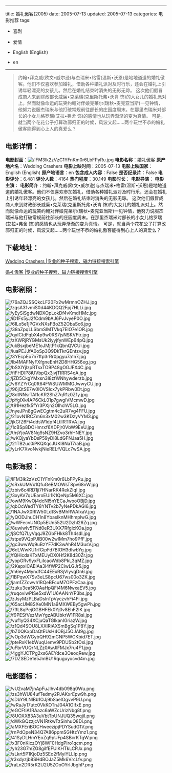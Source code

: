 
---
title: 婚礼傲客(2005)
date: 2005-07-13
updated: 2005-07-13
categories: 电影推荐
tags:
- 喜剧
- 爱情

- English (English)
- en
---


> 约翰•拜克威(欧文•威尔逊)与杰瑞米•格雷(温斯•沃恩)是地地道道的婚礼傲客。他们不仅喜欢参加婚礼，借助各种婚礼派对及时行乐，还会在婚礼上引诱年轻漂亮的女孩儿。然后在婚礼结束时消失的无影无踪。 这次他们假冒成商人来到财政部长威廉•克莱瑞(克里斯托弗•沃肯 饰)的大女儿的婚礼派对上。然而就像命运的玩笑约翰对伴娘克莱尔(瑞秋•麦克亚当斯)一见钟情，他努力说服杰瑞米与他打破常规前往部长的庄园度周末。在那里杰瑞米对部长的小女儿格罗瑞(艾拉•弗舍 饰)的感情也从玩弄渐渐的变为真情。 可是，就当两个花花公子打算改邪归正的时候，风波又起……两个玩世不恭的婚礼傲客能得到心上人的真爱么？

## **电影详情**：

**电影封面**：<img src="https://image.tmdb.org/t/p/w200/lFM3lk2zVzC1YFnKm0r6LbFPyRu.jpg" alt="/lFM3lk2zVzC1YFnKm0r6LbFPyRu.jpg" title="/lFM3lk2zVzC1YFnKm0r6LbFPyRu.jpg">
**电影名称**：婚礼傲客
**原产地片名**：Wedding Crashers
**电影上映时间**：2005-07-13
**电影上映国家**：English (English)
**原产地语言**：en
**包含成人内容**：False
**是否纪录片**：False
**电影评分**：6.481
**评分人数**：4164
**热门程度**：30.149
**电影时长**：
**电影导演**：
**电影主演**：
**电影简介**：约翰•拜克威(欧文•威尔逊)与杰瑞米•格雷(温斯•沃恩)是地地道道的婚礼傲客。他们不仅喜欢参加婚礼，借助各种婚礼派对及时行乐，还会在婚礼上引诱年轻漂亮的女孩儿。然后在婚礼结束时消失的无影无踪。 这次他们假冒成商人来到财政部长威廉•克莱瑞(克里斯托弗•沃肯 饰)的大女儿的婚礼派对上。然而就像命运的玩笑约翰对伴娘克莱尔(瑞秋•麦克亚当斯)一见钟情，他努力说服杰瑞米与他打破常规前往部长的庄园度周末。在那里杰瑞米对部长的小女儿格罗瑞(艾拉•弗舍 饰)的感情也从玩弄渐渐的变为真情。 可是，就当两个花花公子打算改邪归正的时候，风波又起……两个玩世不恭的婚礼傲客能得到心上人的真爱么？

## **下载地址**：
[Wedding Crashers |专业的种子搜索、磁力链接搜索引擎](https://movie.amd794.com:2083/?search=Wedding%20Crashers&ordering=&mode=match_phrase&page_size=10&page=1)

[婚礼傲客 |专业的种子搜索、磁力链接搜索引擎](https://movie.amd794.com:2083/?search=%E5%A9%9A%E7%A4%BC%E5%82%B2%E5%AE%A2&ordering=&mode=match_phrase&page_size=10&page=1)
 

## **电影剧照**：
<img src="https://image.tmdb.org/t/p/original/76aZQJSSQkcLF20Fx2wMrmnOZHJ.jpg" alt="/76aZQJSSQkcLF20Fx2wMrmnOZHJ.jpg" title="/76aZQJSSQkcLF20Fx2wMrmnOZHJ.jpg"><img src="https://image.tmdb.org/t/p/original/zgsA31vmiS0d44KDQQ2Fpj7HLLi.jpg" alt="/zgsA31vmiS0d44KDQQ2Fpj7HLLi.jpg" title="/zgsA31vmiS0d44KDQQ2Fpj7HLLi.jpg"><img src="https://image.tmdb.org/t/p/original/yEySiSgdwNDXOpLokDf4vKmdHMc.jpg" alt="/yEySiSgdwNDXOpLokDf4vKmdHMc.jpg" title="/yEySiSgdwNDXOpLokDf4vKmdHMc.jpg"><img src="https://image.tmdb.org/t/p/original/iD1Fs5yJ2fCdm9bAJ6FvJvyeP0O.jpg" alt="/iD1Fs5yJ2fCdm9bAJ6FvJvyeP0O.jpg" title="/iD1Fs5yJ2fCdm9bAJ6FvJvyeP0O.jpg"><img src="https://image.tmdb.org/t/p/original/6ILo5e1jPGVxNXsFBoZ52ObaSc6.jpg" alt="/6ILo5e1jPGVxNXsFBoZ52ObaSc6.jpg" title="/6ILo5e1jPGVxNXsFBoZ52ObaSc6.jpg"><img src="https://image.tmdb.org/t/p/original/38aZpqLLSbmSlMTVkq7EIO7e1OR.jpg" alt="/38aZpqLLSbmSlMTVkq7EIO7e1OR.jpg" title="/38aZpqLLSbmSlMTVkq7EIO7e1OR.jpg"><img src="https://image.tmdb.org/t/p/original/qyICtdFqbX4p9w0RS7jsNSKVFtr.jpg" alt="/qyICtdFqbX4p9w0RS7jsNSKVFtr.jpg" title="/qyICtdFqbX4p9w0RS7jsNSKVFtr.jpg"><img src="https://image.tmdb.org/t/p/original/zXWRjRYGMsUk2iyyjfynWEp64pQ.jpg" alt="/zXWRjRYGMsUk2iyyjfynWEp64pQ.jpg" title="/zXWRjRYGMsUk2iyyjfynWEp64pQ.jpg"><img src="https://image.tmdb.org/t/p/original/ukBsxjbeME1oJMjtP1kQbnQVCUi.jpg" alt="/ukBsxjbeME1oJMjtP1kQbnQVCUi.jpg" title="/ukBsxjbeME1oJMjtP1kQbnQVCUi.jpg"><img src="https://image.tmdb.org/t/p/original/iuaPEJJfA0oSp3Q9DkTkrGEntzv.jpg" alt="/iuaPEJJfA0oSp3Q9DkTkrGEntzv.jpg" title="/iuaPEJJfA0oSp3Q9DkTkrGEntzv.jpg"><img src="https://image.tmdb.org/t/p/original/3YEcpEo7n7ftp3rRr0pgyu7a1n7.jpg" alt="/3YEcpEo7n7ftp3rRr0pgyu7a1n7.jpg" title="/3YEcpEo7n7ftp3rRr0pgyu7a1n7.jpg"><img src="https://image.tmdb.org/t/p/original/lb4MAFNyFXfgneEnH2D8HHG56eg.jpg" alt="/lb4MAFNyFXfgneEnH2D8HHG56eg.jpg" title="/lb4MAFNyFXfgneEnH2D8HHG56eg.jpg"><img src="https://image.tmdb.org/t/p/original/bSXlYjlzpRTsxTO9P48gOGJFX4C.jpg" alt="/bSXlYjlzpRTsxTO9P48gOGJFX4C.jpg" title="/bSXlYjlzpRTsxTO9P48gOGJFX4C.jpg"><img src="https://image.tmdb.org/t/p/original/fiFHDIP8iUVbpQx3jvjTIRRS4oA.jpg" alt="/fiFHDIP8iUVbpQx3jvjTIRRS4oA.jpg" title="/fiFHDIP8iUVbpQx3jvjTIRRS4oA.jpg"><img src="https://image.tmdb.org/t/p/original/jZD5CkgYMxsn3I8zfWNhywderzb.jpg" alt="/jZD5CkgYMxsn3I8zfWNhywderzb.jpg" title="/jZD5CkgYMxsn3I8zfWNhywderzb.jpg"><img src="https://image.tmdb.org/t/p/original/v6YZYrCq0ft64FWSUWMMGJwwyCU.jpg" alt="/v6YZYrCq0ft64FWSUWMMGJwwyCU.jpg" title="/v6YZYrCq0ft64FWSUWMMGJwwyCU.jpg"><img src="https://image.tmdb.org/t/p/original/96jQtSE7w0IOVSIcx7ykPRbw0Dt.jpg" alt="/96jQtSE7w0IOVSIcx7ykPRbw0Dt.jpg" title="/96jQtSE7w0IOVSIcx7ykPRbw0Dt.jpg"><img src="https://image.tmdb.org/t/p/original/8dtNNsrTAl1cKR2ShZ7qR1z0Z1y.jpg" alt="/8dtNNsrTAl1cKR2ShZ7qR1z0Z1y.jpg" title="/8dtNNsrTAl1cKR2ShZ7qR1z0Z1y.jpg"><img src="https://image.tmdb.org/t/p/original/pYgIXk4AP6CkL01p7gwgIVMcmwD.jpg" alt="/pYgIXk4AP6CkL01p7gwgIVMcmwD.jpg" title="/pYgIXk4AP6CkL01p7gwgIVMcmwD.jpg"><img src="https://image.tmdb.org/t/p/original/t91Hezfk5fYr3PXjn2OlhchV5LG.jpg" alt="/t91Hezfk5fYr3PXjn2OlhchV5LG.jpg" title="/t91Hezfk5fYr3PXjn2OlhchV5LG.jpg"><img src="https://image.tmdb.org/t/p/original/nyeJPn8gGwECgtm4c2uR7vg4FFU.jpg" alt="/nyeJPn8gGwECgtm4c2uR7vg4FFU.jpg" title="/nyeJPn8gGwECgtm4c2uR7vg4FFU.jpg"><img src="https://image.tmdb.org/t/p/original/21ovN1RCZm6n3xM02w3KDzyVYM3.jpg" alt="/21ovN1RCZm6n3xM02w3KDzyVYM3.jpg" title="/21ovN1RCZm6n3xM02w3KDzyVYM3.jpg"><img src="https://image.tmdb.org/t/p/original/jkGfZ6Fi4ddsW1dpf4LtlIRTRVA.jpg" alt="/jkGfZ6Fi4ddsW1dpf4LtlIRTRVA.jpg" title="/jkGfZ6Fi4ddsW1dpf4LtlIRTRVA.jpg"><img src="https://image.tmdb.org/t/p/original/1cBSp8DOHmrxf6XDPjr0VbW9EeU.jpg" alt="/1cBSp8DOHmrxf6XDPjr0VbW9EeU.jpg" title="/1cBSp8DOHmrxf6XDPjr0VbW9EeU.jpg"><img src="https://image.tmdb.org/t/p/original/thsYjoAV8Ng9sNZ9HZvo3rhHNEY.jpg" alt="/thsYjoAV8Ng9sNZ9HZvo3rhHNEY.jpg" title="/thsYjoAV8Ng9sNZ9HZvo3rhHNEY.jpg"><img src="https://image.tmdb.org/t/p/original/wKQjyaYbDsP59yDl8LdGFNJaa5H.jpg" alt="/wKQjyaYbDsP59yDl8LdGFNJaa5H.jpg" title="/wKQjyaYbDsP59yDl8LdGFNJaa5H.jpg"><img src="https://image.tmdb.org/t/p/original/21TB2uc0iPKQXqcJUKl8NaT7raB.jpg" alt="/21TB2uc0iPKQXqcJUKl8NaT7raB.jpg" title="/21TB2uc0iPKQXqcJUKl8NaT7raB.jpg"><img src="https://image.tmdb.org/t/p/original/yLrK7XvoNvkjNieRELfVQLc7wSA.jpg" alt="/yLrK7XvoNvkjNieRELfVQLc7wSA.jpg" title="/yLrK7XvoNvkjNieRELfVQLc7wSA.jpg">

## **电影海报**：
<img src="https://image.tmdb.org/t/p/original/lFM3lk2zVzC1YFnKm0r6LbFPyRu.jpg" alt="/lFM3lk2zVzC1YFnKm0r6LbFPyRu.jpg" title="/lFM3lk2zVzC1YFnKm0r6LbFPyRu.jpg"><img src="https://image.tmdb.org/t/p/original/sRxkUMVx1QfuGeBMOWsT8pv68vW.jpg" alt="/sRxkUMVx1QfuGeBMOWsT8pv68vW.jpg" title="/sRxkUMVx1QfuGeBMOWsT8pv68vW.jpg"><img src="https://image.tmdb.org/t/p/original/zbiv6c4RD1ji7HNarRK4RekZIqI.jpg" alt="/zbiv6c4RD1ji7HNarRK4RekZIqI.jpg" title="/zbiv6c4RD1ji7HNarRK4RekZIqI.jpg"><img src="https://image.tmdb.org/t/p/original/3xyAV7qUEaroEUi1K1QeNp5M6XC.jpg" alt="/3xyAV7qUEaroEUi1K1QeNp5M6XC.jpg" title="/3xyAV7qUEaroEUi1K1QeNp5M6XC.jpg"><img src="https://image.tmdb.org/t/p/original/owM9KwOj4dcNI5nYECaJwooOBjD.jpg" alt="/owM9KwOj4dcNI5nYECaJwooOBjD.jpg" title="/owM9KwOj4dcNI5nYECaJwooOBjD.jpg"><img src="https://image.tmdb.org/t/p/original/qbOcWedTY8YNTv2b7yNePDkAGl6.jpg" alt="/qbOcWedTY8YNTv2b7yNePDkAGl6.jpg" title="/qbOcWedTY8YNTv2b7yNePDkAGl6.jpg"><img src="https://image.tmdb.org/t/p/original/1NAJwX0RIW50LdtSvBMhRWAIxaV.jpg" alt="/1NAJwX0RIW50LdtSvBMhRWAIxaV.jpg" title="/1NAJwX0RIW50LdtSvBMhRWAIxaV.jpg"><img src="https://image.tmdb.org/t/p/original/yQODJhuCH1n8YbasIknMHhmplwG.jpg" alt="/yQODJhuCH1n8YbasIknMHhmplwG.jpg" title="/yQODJhuCH1n8YbasIknMHhmplwG.jpg"><img src="https://image.tmdb.org/t/p/original/wWFecvUNGp5EUn552U2Dzhl26Zq.jpg" alt="/wWFecvUNGp5EUn552U2Dzhl26Zq.jpg" title="/wWFecvUNGp5EUn552U2Dzhl26Zq.jpg"><img src="https://image.tmdb.org/t/p/original/8uwiwIv5TNd0eR3UXX7RfglcKOa.jpg" alt="/8uwiwIv5TNd0eR3UXX7RfglcKOa.jpg" title="/8uwiwIv5TNd0eR3UXX7RfglcKOa.jpg"><img src="https://image.tmdb.org/t/p/original/jSCfQ7LyVqqJ9ZGbFHkk8Th4sdl.jpg" alt="/jSCfQ7LyVqqJ9ZGbFHkk8Th4sdl.jpg" title="/jSCfQ7LyVqqJ9ZGbFHkk8Th4sdl.jpg"><img src="https://image.tmdb.org/t/p/original/stpe9VQpPJlB00w2wlMm7ho9PfF.jpg" alt="/stpe9VQpPJlB00w2wlMm7ho9PfF.jpg" title="/stpe9VQpPJlB00w2wlMm7ho9PfF.jpg"><img src="https://image.tmdb.org/t/p/original/gc3wwWq9uBzYF7dK3wAhR4M3usV.jpg" alt="/gc3wwWq9uBzYF7dK3wAhR4M3usV.jpg" title="/gc3wwWq9uBzYF7dK3wAhR4M3usV.jpg"><img src="https://image.tmdb.org/t/p/original/6dLWwKU1rfGipFd7BIOH3dlwbYg.jpg" alt="/6dLWwKU1rfGipFd7BIOH3dlwbYg.jpg" title="/6dLWwKU1rfGipFd7BIOH3dlwbYg.jpg"><img src="https://image.tmdb.org/t/p/original/fQHicdaKTxMEUyDX0Hf2K8d30Zr.jpg" alt="/fQHicdaKTxMEUyDX0Hf2K8d30Zr.jpg" title="/fQHicdaKTxMEUyDX0Hf2K8d30Zr.jpg"><img src="https://image.tmdb.org/t/p/original/yopGRv9yxFLiIcaoWdb8PkL3qMZ.jpg" alt="/yopGRv9yxFLiIcaoWdb8PkL3qMZ.jpg" title="/yopGRv9yxFLiIcaoWdb8PkL3qMZ.jpg"><img src="https://image.tmdb.org/t/p/original/2KepxICAEiAa3i4fWP2CiwLGJr5.jpg" alt="/2KepxICAEiAa3i4fWP2CiwLGJr5.jpg" title="/2KepxICAEiAa3i4fWP2CiwLGJr5.jpg"><img src="https://image.tmdb.org/t/p/original/m6ey4MyndfC44EExRSjVIyvgDn6.jpg" alt="/m6ey4MyndfC44EExRSjVIyvgDn6.jpg" title="/m6ey4MyndfC44EExRSjVIyvgDn6.jpg"><img src="https://image.tmdb.org/t/p/original/1BPqwX7Sv3eLS8pcU67ws00o3ZK.jpg" alt="/1BPqwX7Sv3eLS8pcU67ws00o3ZK.jpg" title="/1BPqwX7Sv3eLS8pcU67ws00o3ZK.jpg"><img src="https://image.tmdb.org/t/p/original/jam1ZZcwvh1RQeBFcuM7OPFzCaa.jpg" alt="/jam1ZZcwvh1RQeBFcuM7OPFzCaa.jpg" title="/jam1ZZcwvh1RQeBFcuM7OPFzCaa.jpg"><img src="https://image.tmdb.org/t/p/original/zuku3ea5KOAaHpQFi4M6NwxaEV5.jpg" alt="/zuku3ea5KOAaHpQFi4M6NwxaEV5.jpg" title="/zuku3ea5KOAaHpQFi4M6NwxaEV5.jpg"><img src="https://image.tmdb.org/t/p/original/ruqoviwPISe5xdW1U6AANnYP3bs.jpg" alt="/ruqoviwPISe5xdW1U6AANnYP3bs.jpg" title="/ruqoviwPISe5xdW1U6AANnYP3bs.jpg"><img src="https://image.tmdb.org/t/p/original/zJsyMzPLBaDslnTpVyczvhFi4Fi.jpg" alt="/zJsyMzPLBaDslnTpVyczvhFi4Fi.jpg" title="/zJsyMzPLBaDslnTpVyczvhFi4Fi.jpg"><img src="https://image.tmdb.org/t/p/original/65acUM8SXe0MN1a9MXWEBy5gwPh.jpg" alt="/65acUM8SXe0MN1a9MXWEBy5gwPh.jpg" title="/65acUM8SXe0MN1a9MXWEBy5gwPh.jpg"><img src="https://image.tmdb.org/t/p/original/73L8qPejGGBHFEk0Yj0v8EhF2IK.jpg" alt="/73L8qPejGGBHFEk0Yj0v8EhF2IK.jpg" title="/73L8qPejGGBHFEk0Yj0v8EhF2IK.jpg"><img src="https://image.tmdb.org/t/p/original/f9PESfVezMwYgzABUbkrW1FR8si.jpg" alt="/f9PESfVezMwYgzABUbkrW1FR8si.jpg" title="/f9PESfVezMwYgzABUbkrW1FR8si.jpg"><img src="https://image.tmdb.org/t/p/original/vuf1yQ34XCjuQaTGIkanIGriazW.jpg" alt="/vuf1yQ34XCjuQaTGIkanIGriazW.jpg" title="/vuf1yQ34XCjuQaTGIkanIGriazW.jpg"><img src="https://image.tmdb.org/t/p/original/z1Qd4SOU8LXXIRiAXSmBgSq1P8Y.jpg" alt="/z1Qd4SOU8LXXIRiAXSmBgSq1P8Y.jpg" title="/z1Qd4SOU8LXXIRiAXSmBgSq1P8Y.jpg"><img src="https://image.tmdb.org/t/p/original/bZ0QKxpDaQtEUsH4OBjJ5OJAI9g.jpg" alt="/bZ0QKxpDaQtEUsH4OBjJ5OJAI9g.jpg" title="/bZ0QKxpDaQtEUsH4OBjJ5OJAI9g.jpg"><img src="https://image.tmdb.org/t/p/original/vOp3dWGybQH92mGNP5WCKbid7ET.jpg" alt="/vOp3dWGybQH92mGNP5WCKbid7ET.jpg" title="/vOp3dWGybQH92mGNP5WCKbid7ET.jpg"><img src="https://image.tmdb.org/t/p/original/pteRxK1ebWuqUemv9PDUSb2tOsi.jpg" alt="/pteRxK1ebWuqUemv9PDUSb2tOsi.jpg" title="/pteRxK1ebWuqUemv9PDUSb2tOsi.jpg"><img src="https://image.tmdb.org/t/p/original/uFbrVUQrNLZz0AwJlFMJx7ru4F1.jpg" alt="/uFbrVUQrNLZz0AwJlFMJx7ru4F1.jpg" title="/uFbrVUQrNLZz0AwJlFMJx7ru4F1.jpg"><img src="https://image.tmdb.org/t/p/original/4ggYJCTPg2xs6AEYdce3OeoqRew.jpg" alt="/4ggYJCTPg2xs6AEYdce3OeoqRew.jpg" title="/4ggYJCTPg2xs6AEYdce3OeoqRew.jpg"><img src="https://image.tmdb.org/t/p/original/7DZSEDe1e5JmBU1Rquguyocvd4m.jpg" alt="/7DZSEDe1e5JmBU1Rquguyocvd4m.jpg" title="/7DZSEDe1e5JmBU1Rquguyocvd4m.jpg">

## **电影图标**：
<img src="https://image.tmdb.org/t/p/original/vU2vaM7jnApFuJlhv4db098q0Wu.png" alt="/vU2vaM7jnApFuJlhv4db098q0Wu.png" title="/vU2vaM7jnApFuJlhv4db098q0Wu.png"><img src="https://image.tmdb.org/t/p/original/zs3hWU84ufTedmy2PJAKxrEpw9h.png" alt="/zs3hWU84ufTedmy2PJAKxrEpw9h.png" title="/zs3hWU84ufTedmy2PJAKxrEpw9h.png"><img src="https://image.tmdb.org/t/p/original/sDbY9LNlBb1OJj9bSaelOgvvP9U.png" alt="/sDbY9LNlBb1OJj9bSaelOgvvP9U.png" title="/sDbY9LNlBb1OJj9bSaelOgvvP9U.png"><img src="https://image.tmdb.org/t/p/original/wRaJy17utc0VkKOTnJ04A1OIfxE.png" alt="/wRaJy17utc0VkKOTnJ04A1OIfxE.png" title="/wRaJy17utc0VkKOTnJ04A1OIfxE.png"><img src="https://image.tmdb.org/t/p/original/eGCFtiA1RAazc6aWZcUrizNbg8f.png" alt="/eGCFtiA1RAazc6aWZcUrizNbg8f.png" title="/eGCFtiA1RAazc6aWZcUrizNbg8f.png"><img src="https://image.tmdb.org/t/p/original/8UOXX83A3uVbtTpUNJUQ35wqjiI.png" alt="/8UOXX83A3uVbtTpUNJUQ35wqjiI.png" title="/8UOXX83A3uVbtTpUNJUQ35wqjiI.png"><img src="https://image.tmdb.org/t/p/original/dWkGQzzjcVN1RtkwTzSinhuQ8Di.png" alt="/dWkGQzzjcVN1RtkwTzSinhuQ8Di.png" title="/dWkGQzzjcVN1RtkwTzSinhuQ8Di.png"><img src="https://image.tmdb.org/t/p/original/aMXFEriBOCHweezipjPDYSudG1V.png" alt="/aMXFEriBOCHweezipjPDYSudG1V.png" title="/aMXFEriBOCHweezipjPDYSudG1V.png"><img src="https://image.tmdb.org/t/p/original/rnPdOpeN34Q7A86ppmSGHtzYmz1.png" alt="/rnPdOpeN34Q7A86ppmSGHtzYmz1.png" title="/rnPdOpeN34Q7A86ppmSGHtzYmz1.png"><img src="https://image.tmdb.org/t/p/original/41SyDLHmYEoZq9pUFp4SBcrKTgW.png" alt="/41SyDLHmYEoZq9pUFp4SBcrKTgW.png" title="/41SyDLHmYEoZq9pUFp4SBcrKTgW.png"><img src="https://image.tmdb.org/t/p/original/x3F0nKiczOYj8WF0HdgPIro1qcm.png" alt="/x3F0nKiczOYj8WF0HdgPIro1qcm.png" title="/x3F0nKiczOYj8WF0HdgPIro1qcm.png"><img src="https://image.tmdb.org/t/p/original/yh23G7mZG8giIfEFUlKHTkLCPJx.png" alt="/yh23G7mZG8giIfEFUlKHTkLCPJx.png" title="/yh23G7mZG8giIfEFUlKHTkLCPJx.png"><img src="https://image.tmdb.org/t/p/original/sLkrt5P1KjoDz5SEo2fMyiYLLIp.png" alt="/sLkrt5P1KjoDz5SEo2fMyiYLLIp.png" title="/sLkrt5P1KjoDz5SEo2fMyiYLLIp.png"><img src="https://image.tmdb.org/t/p/original/r3xdyzjb8SHdBOJaZ5Mk6VrcLfv.png" alt="/r3xdyzjb8SHdBOJaZ5Mk6VrcLfv.png" title="/r3xdyzjb8SHdBOJaZ5Mk6VrcLfv.png"><img src="https://image.tmdb.org/t/p/original/raLn2DR5rK2U2U5ZOoOYrIJbghP.png" alt="/raLn2DR5rK2U2U5ZOoOYrIJbghP.png" title="/raLn2DR5rK2U2U5ZOoOYrIJbghP.png">
